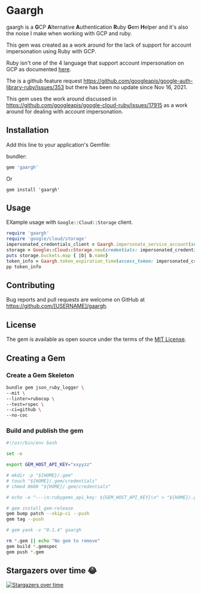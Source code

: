 # Gaargh

gaargh is a **G**CP **A**lternative **A**uthentication **R**uby **G**em **H**elper and it's also the noise I make when working with GCP and ruby.

This gem was created as a work around for the lack of support for account impersonation using Ruby with GCP.

Ruby isn't one of the 4 language that support account impersonation on GCP as documented [here](https://cloud.google.com/docs/authentication/provide-credentials-adc#sa-impersonation).

The is a github feature request https://github.com/googleapis/google-auth-library-ruby/issues/353 but there has been no update since Nov 16, 2021.

This gem uses the work around discussed in https://github.com/googleapis/google-cloud-ruby/issues/17915 as a work around for dealing with account impersonation.

## Installation

Add this line to your application's Gemfile:

bundler:

```ruby
gem 'gaargh'
```

Or

`gem install 'gaargh'`

## Usage

EXample usage with `Google::Cloud::Storage` client.

```ruby
require 'gaargh'
require 'google/cloud/storage'
impersonated_credentials_client = Gaargh.impersonate_service_account(service_account_email: 'my-service-account@my-project-id.iam.gserviceaccount.com')
storage = Google::Cloud::Storage.new(credentials: impersonated_credentials_client, project_id: 'my-project-id')
puts storage.buckets.map { |b| b.name}
token_info = Gaargh.token_expiration_time(access_token: impersonated_credentials_client.access_token)
pp token_info
```

## Contributing

Bug reports and pull requests are welcome on GitHub at https://github.com/[USERNAME]/gaargh.

## License

The gem is available as open source under the terms of the [MIT License](https://opensource.org/licenses/MIT).

## Creating a Gem

### Create a Gem Skeleton

```bash
bundle gem json_ruby_logger \
--mit \
--linter=rubocop \
--test=rspec \
--ci=github \
--no-coc
```

### Build and publish the gem

```bash
#!/usr/bin/env bash

set -e

export GEM_HOST_API_KEY="xxyyzz"

# mkdir -p "${HOME}/.gem"
# touch "${HOME}/.gem/credentials"
# chmod 0600 "${HOME}/.gem/credentials"

# echo -e "---\n:rubygems_api_key: ${GEM_HOST_API_KEY}\n" > "${HOME}/.gem/credentials"

# gem install gem-release
gem bump patch --skip-ci --push
gem tag --push

# gem yank -v "0.1.4" gaargh

rm *.gem || echo "No gem to remove"
gem build *.gemspec
gem push *.gem
```

                        
## Stargazers over time :joy:
[![Stargazers over time](https://starchart.cc/do-i-need-a-username/gaargh.svg?variant=adaptive)](https://starchart.cc/do-i-need-a-username/gaargh)

                    
